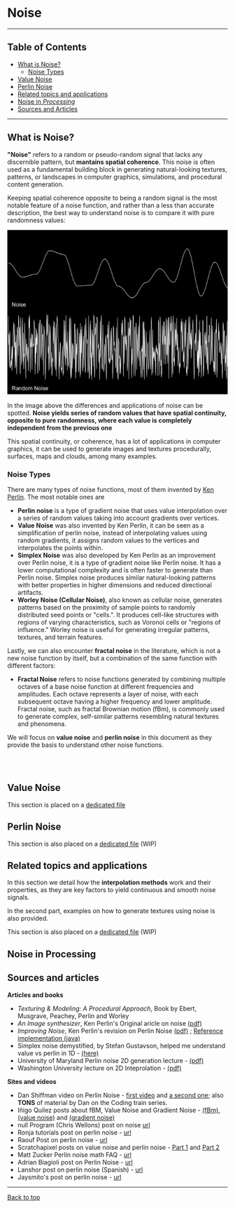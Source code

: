 # Noise
***
## Table of Contents

- [What is Noise?](#what-is-noise)
    - [Noise Types](#noise-types)
- [Value Noise](valuenoise.md)
- [Perlin Noise](perlinnoise.md)
- [Related topics and applications](relatedtopicsapplications.md)
- [Noise in _Processing_](#noise-in-processing)
- [Sources and Articles](#sources-and-articles)

***    
## What is Noise?

**"Noise"** refers to a random or pseudo-random signal that lacks any discernible pattern, but **mantains spatial coherence**. This noise is often used as a fundamental building block in generating natural-looking textures, patterns, or landscapes in computer graphics, simulations, and procedural content generation.

Keeping spatial coherence opposite to being a random signal is the most notable feature of a noise function, and rather than a less than accurate description, the best way to understand noise is to compare it with pure randomness values: 

<p align='center'>

<img src="images/NoiseVsRandom1D.JPG" alt="Noise vs Randomness" />

</p>

In the image above the differences and applications of noise can be spotted. **Noise yields series of random values that have spatial continuity, opposite to pure randomness, where each value is completely independent from the previous one**

This spatial continuity, or coherence, has a lot of applications in computer graphics, it can be used to generate images and textures procedurally, surfaces, maps and clouds, among many examples. 

### Noise Types

There are many types of noise functions, most of them invented by [Ken Perlin](https://cs.nyu.edu/~perlin/). The most notable ones are

- **Perlin noise** is a type of gradient noise that uses value interpolation over a series of random values taking into account gradients over vertices.
- **Value Noise** was also invented by Ken Perlin, it can be seen as a simplification of perlin noise, instead of interpolating values using random gradients, it assigns random values to the vertices and interpolates the points within.  
- **Simplex Noise** was also developed by Ken Perlin as an improvement over Perlin noise, it is a type of gradient noise like Perlin noise. It has a lower computational complexity and is often faster to generate than Perlin noise.
Simplex noise produces similar natural-looking patterns with better properties in higher dimensions and reduced directional artifacts.
- **Worley Noise (Cellular Noise)**, also known as cellular noise, generates patterns based on the proximity of sample points to randomly distributed seed points or "cells.". It produces cell-like structures with regions of varying characteristics, such as Voronoi cells or "regions of influence."
Worley noise is useful for generating irregular patterns, textures, and terrain features.

Lastly, we can also encounter **fractal noise** in the literature, which is not a new noise function by itself, but a combination of the same function with different factors:

- **Fractal Noise**  refers to noise functions generated by combining multiple octaves of a base noise function at different frequencies and amplitudes. Each octave represents a layer of noise, with each subsequent octave having a higher frequency and lower amplitude. Fractal noise, such as fractal Brownian motion (fBm), is commonly used to generate complex, self-similar patterns resembling natural textures and phenomena.


We will focus on **value noise** and **perlin noise** in this document as they provide the basis to understand other noise functions. 

<br/>
<br/>

## Value Noise

This section is placed on a [dedicated file](valuenoise.md)

## Perlin Noise

This section is also placed on a [dedicated file](perlinnoise.md) (WIP)

## Related topics and applications

In this section we detail how the **interpolation methods** work and their properties, as they are key factors to yield continuous and smooth noise signals. 

In the second part, examples on how to generate textures using noise is also provided. 

This section is also placed on a [dedicated file](relatedtopicsapplications.md) (WIP)


## Noise in Processing

## Sources and articles

**Articles and books**
- _Texturing & Modeling: A Procedural Approach_, Book by Ebert, Musgrave, Peachey, Perlin and Worley
- _An Image synthesizer_, Ken Perlin's Original aricle on noise [(pdf)](https://dl.acm.org/doi/10.1145/325165.325247)
- _Improving Noise_, Ken Perlin's revision on Perlin Noise [(pdf)](https://www.semanticscholar.org/paper/Improving-noise-Perlin/a6fd5071b73f542c79bd08d409c5f73de38dac5d) ; [Reference implementation (java)](https://mrl.cs.nyu.edu/~perlin/noise/)
- Simplex noise demystified, by Stefan Gustavson, helped me understand value vs perlin in 1D - [(here)](https://www.researchgate.net/publication/216813608_Simplex_noise_demystified)
- University of Maryland Perlin noise 2D generation lecture - [(pdf)](https://www.cs.umd.edu/class/spring2018/cmsc425/Lects/lect13-2d-perlin.pdf)
- Washington University lecture on 2D Inteprolation - [(pdf)](https://users.tricity.wsu.edu/~hudson/Teaching/EE221/Text/16%20Interpolation%20in%202D.pdf)

**Sites and videos**

- Dan Shiffman video on Perlin Noise - [first video](https://www.youtube.com/watch?v=8ZEMLCnn8v0) and [a second one](https://thecodingtrain.com/tracks/the-nature-of-code-2/noc/perlin/graphing-1d-perlin-noise); also **TONS** of material by Dan on the Coding train series.
- Iñigo Quilez posts about fBM, Value Noise and Gradient Noise - [(fBm)](https://iquilezles.org/articles/fbm/), [(value noise)](https://iquilezles.org/articles/morenoise/) and [(gradient noise)](https://iquilezles.org/articles/gradientnoise/)
- null Program (Chris Wellons) post on noise [url](https://nullprogram.com/blog/2007/11/20/)
- Ronja tutorials post on perlin noise - [url](https://www.ronja-tutorials.com/post/026-perlin-noise/)
- Raouf Post on perlin noise - [url](https://rtouti.github.io/graphics/perlin-noise-algorithm)
- Scratchapixel posts on value noise and perlin noise - [Part 1](https://www.scratchapixel.com/lessons/procedural-generation-virtual-worlds/procedural-patterns-noise-part-1/introduction.html) and [Part 2](https://www.scratchapixel.com/lessons/procedural-generation-virtual-worlds/perlin-noise-part-2/perlin-noise.html)
- Matt Zucker Perlin noise math FAQ - [url](https://web.archive.org/web/20111105054848/http://webstaff.itn.liu.se/~stegu/TNM022-2005/perlinnoiselinks/perlin-noise-math-faq.html)
- Adrian Biagioli post on Perlin Noise - [url](https://adrianb.io/2014/08/09/perlinnoise.html)
- Lanshor post on perlin noise (Spanish) - [url](https://www.lanshor.com/ruido-perlin/)
- Jaysmito's post on perlin noise - [url](https://jaysmito101.hashnode.dev/perlins-noise-algorithm)

***

[Back to top](#noise)